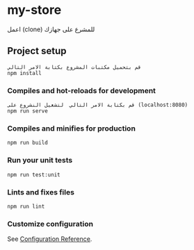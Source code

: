 # my-store
اعمل (clone)  للمشرع على جهازك 
## Project setup
```
قم بتحميل مكتبات المشروع بكتابة الامر التالي
npm install
```

### Compiles and hot-reloads for development
```
قم بكتابة الامر التالي  لتشغيل النشروع على (localhost:8080)
npm run serve
```

### Compiles and minifies for production
```
npm run build
```

### Run your unit tests
```
npm run test:unit
```

### Lints and fixes files
```
npm run lint
```

### Customize configuration
See [Configuration Reference](https://cli.vuejs.org/config/).
